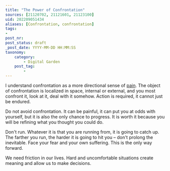 ```yaml
---
title: "The Power of Confrontation"
sources: [21120702, 21121601, 21123100]
uid: 202209051434
aliases: [Confrontation, confrontation]
tags:
-
post_nr:
post_status: draft
_post_date: YYYY-MM-DD HH:MM:SS
taxonomy:
    category:
        - Digital Garden
    post_tag:
        -
---
```


I understand confrontation as a more directional sense of [pain](pain.md). The object of confrontation is localized in space, internal or external, and you most confront it, look at it, deal with it somehow. Action is required, it cannot just be endured.

Do not avoid confrontation. It can be painful, it can put you at odds with yourself, but it is also the only chance to progress. It is worth it because you will be refining what you thought you could do.

Don't run. Whatever it is that you are running from, it is going to catch up. The farther you run, the harder it is going to hit you – don't prolong the inevitable. Face your fear and your own suffering. This is the only way forward.

We need friction in our lives. Hard and uncomfortable situations create meaning and allow us to make decisions.
